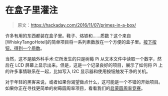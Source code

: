 # 在盒子里灌注

> 原文：<https://hackaday.com/2016/11/07/primes-in-a-box/>

许多有用的东西都装在盒子里。鞋子、烙铁和……质数？这个来自[WhiskyTangoHotel]的简单项目将一系列素数放在一个方便的盒子里。[按下按钮，得到一个质数](http://www.whiskeytangohotel.com/2016/10/prime-numbers-in-box.html)。

当然，这不是脑外科手术:它所发生的只是树莓 Pi 从文本文件中读取一个数字，然后在 LCD 屏幕上显示出来。但是，这是一个记录良好的项目，展示了如何将 Pi 上的许多事情联系在一起，比如写入 I2C 显示器和使用按钮触发干净的关机。

对于年轻的黑客来说，或者如果你渴望做点什么，这可能是一个不错的开始项目。如果你正在寻找更简单的树莓圆周率项目，看看我们的[启蒙圆周率竞赛](https://hackaday.io/contest/15532-enlightened-raspberry-pi-contest)。